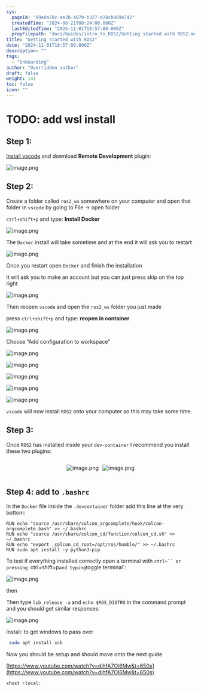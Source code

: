 ```yaml
---
sys:
  pageId: "89e0a78c-4e2b-4070-b327-d28cb0694742"
  createdTime: "2024-08-21T00:24:00.000Z"
  lastEditedTime: "2024-11-01T18:57:00.000Z"
  propFilepath: "docs/Guides/intro_to_ROS2/Getting started with ROS2.md"
title: "Getting started with ROS2"
date: "2024-11-01T18:57:00.000Z"
description: ""
tags:
  - "Onboarding"
author: "Overridden author"
draft: false
weight: 141
toc: false
icon: ""
---
```


# TODO: add wsl install

## Step 1:

[Install vscode](https://code.visualstudio.com/download) and download **Remote Development** plugin:

![image.png](https://prod-files-secure.s3.us-west-2.amazonaws.com/d518164a-d88e-44d1-a4ee-3adb3bd8bce0/efb52993-1881-4a40-b95e-6f020334f022/image.png?X-Amz-Algorithm=AWS4-HMAC-SHA256&X-Amz-Content-Sha256=UNSIGNED-PAYLOAD&X-Amz-Credential=ASIAZI2LB4666U6PO4QP%2F20250319%2Fus-west-2%2Fs3%2Faws4_request&X-Amz-Date=20250319T131839Z&X-Amz-Expires=3600&X-Amz-Security-Token=IQoJb3JpZ2luX2VjEB0aCXVzLXdlc3QtMiJIMEYCIQDu3tfO6ux86xIzQIicEWWDOJ6xOsL2Jfbork2%2Bd%2BjulQIhALzzRtR%2BlfbYD%2BOfPWSeLXi4PlsJJGN1W9elW2SAUDbHKv8DCHYQABoMNjM3NDIzMTgzODA1IgyIaoxqCvhSN%2FSE09Iq3APnwSPXpL%2BHOQMIZaIYNjxWhNgZZC5xzKC12CI4PsgnG0SWgFZ7ARbMQ86tZzJXso4m%2FRLB1nu6qwp9yhiT6NNNZzSyQpxufW1huaEXbrPFp04EhqwueMpvET8SF3fuvyvt4Stm%2BaG4WZ0i%2Fh9Swy6xCql4NvbeqDbwHAdOFLPEnTn%2BYhXaL7AutwzIGu9COZ5OZOrUbXb8xKyPuAiNhq3U4TZakCXMEnKfxU9PIDyeGE3mdplRflIMJw4I5nCOgfKdxTj2UfWj%2B%2BODmbKi7VwH7S9pGozXoJs0GtUwD1Ln3YquAW0yTmCm0FI5frI%2FXhPNKSO5HepHMpg%2FXkIbUpB%2F4folLrIgl1F3vcB6Xpn5qAwNtLS%2F4pTbLsyn%2Fdqq37AKOxTPYCTkFXNuQSHo8796UJd1oUW3wdgxr3lf6fUuCDfeGhrLteXaVnc0PVLow8vhqa950YWtLJiD%2BX80UIcZYh2pum1WwtipioebjOkZHdlmEXBTW%2FldfzLHFQ3Hle%2FXss2gt%2Bc0ibGnOKTRXJH6UjHU%2FdXyGvp11HC2Gvowjgf%2Blgo2aPOf%2Fc0swFrQYBnDS%2FMgh%2Byjfgs69zWMrOC8d674cRps5ETWwUHXbG0WjwaPKd3gEaGQPQN4mDCe%2Fuq%2BBjqkARWX3ylwfrHLCNkhbvHVSrhJAzkiJoDaQTd51B9SBh2baMzLs4ME2mQKQUyMjN%2FZGG6Tppz2Lum5pWddWRCHeFkVNrz16%2Fw334EZYCpLLKI7ar%2FB6A1O9u3pUxE8pyoyQylBu7QfTZIrGSX8V9SJzCFx30r4jNz1WdADtR2dXnb1IIYFUIPTbLAmrFWUEgzUV9QchSaVCjybe%2BDLnQNCh4D8iCrq&X-Amz-Signature=79e946e5a7ba3ae0ffd9c8101165ffa92c89b8db85b0d54590b1ffb714c1017a&X-Amz-SignedHeaders=host&x-id=GetObject)

## Step 2:

Create a folder called `ros2_ws` somewhere on your computer and open that folder in `vscode` by going to File → open folder 

`ctrl+shift+p` and type: **Install Docker**

![image.png](https://prod-files-secure.s3.us-west-2.amazonaws.com/d518164a-d88e-44d1-a4ee-3adb3bd8bce0/2269dc0e-1cd5-47ff-bceb-c04ad9b2eab0/image.png?X-Amz-Algorithm=AWS4-HMAC-SHA256&X-Amz-Content-Sha256=UNSIGNED-PAYLOAD&X-Amz-Credential=ASIAZI2LB4666U6PO4QP%2F20250319%2Fus-west-2%2Fs3%2Faws4_request&X-Amz-Date=20250319T131839Z&X-Amz-Expires=3600&X-Amz-Security-Token=IQoJb3JpZ2luX2VjEB0aCXVzLXdlc3QtMiJIMEYCIQDu3tfO6ux86xIzQIicEWWDOJ6xOsL2Jfbork2%2Bd%2BjulQIhALzzRtR%2BlfbYD%2BOfPWSeLXi4PlsJJGN1W9elW2SAUDbHKv8DCHYQABoMNjM3NDIzMTgzODA1IgyIaoxqCvhSN%2FSE09Iq3APnwSPXpL%2BHOQMIZaIYNjxWhNgZZC5xzKC12CI4PsgnG0SWgFZ7ARbMQ86tZzJXso4m%2FRLB1nu6qwp9yhiT6NNNZzSyQpxufW1huaEXbrPFp04EhqwueMpvET8SF3fuvyvt4Stm%2BaG4WZ0i%2Fh9Swy6xCql4NvbeqDbwHAdOFLPEnTn%2BYhXaL7AutwzIGu9COZ5OZOrUbXb8xKyPuAiNhq3U4TZakCXMEnKfxU9PIDyeGE3mdplRflIMJw4I5nCOgfKdxTj2UfWj%2B%2BODmbKi7VwH7S9pGozXoJs0GtUwD1Ln3YquAW0yTmCm0FI5frI%2FXhPNKSO5HepHMpg%2FXkIbUpB%2F4folLrIgl1F3vcB6Xpn5qAwNtLS%2F4pTbLsyn%2Fdqq37AKOxTPYCTkFXNuQSHo8796UJd1oUW3wdgxr3lf6fUuCDfeGhrLteXaVnc0PVLow8vhqa950YWtLJiD%2BX80UIcZYh2pum1WwtipioebjOkZHdlmEXBTW%2FldfzLHFQ3Hle%2FXss2gt%2Bc0ibGnOKTRXJH6UjHU%2FdXyGvp11HC2Gvowjgf%2Blgo2aPOf%2Fc0swFrQYBnDS%2FMgh%2Byjfgs69zWMrOC8d674cRps5ETWwUHXbG0WjwaPKd3gEaGQPQN4mDCe%2Fuq%2BBjqkARWX3ylwfrHLCNkhbvHVSrhJAzkiJoDaQTd51B9SBh2baMzLs4ME2mQKQUyMjN%2FZGG6Tppz2Lum5pWddWRCHeFkVNrz16%2Fw334EZYCpLLKI7ar%2FB6A1O9u3pUxE8pyoyQylBu7QfTZIrGSX8V9SJzCFx30r4jNz1WdADtR2dXnb1IIYFUIPTbLAmrFWUEgzUV9QchSaVCjybe%2BDLnQNCh4D8iCrq&X-Amz-Signature=988d95b051f4be3b5550ea93b7c2dcfefafd55af82e0515f6844fd783efed760&X-Amz-SignedHeaders=host&x-id=GetObject)

The `Docker` install will take sometime and at the end it will ask you to restart

![image.png](https://prod-files-secure.s3.us-west-2.amazonaws.com/d518164a-d88e-44d1-a4ee-3adb3bd8bce0/ed233f78-be33-4b1f-b89c-9c346c0e961e/image.png?X-Amz-Algorithm=AWS4-HMAC-SHA256&X-Amz-Content-Sha256=UNSIGNED-PAYLOAD&X-Amz-Credential=ASIAZI2LB4666U6PO4QP%2F20250319%2Fus-west-2%2Fs3%2Faws4_request&X-Amz-Date=20250319T131839Z&X-Amz-Expires=3600&X-Amz-Security-Token=IQoJb3JpZ2luX2VjEB0aCXVzLXdlc3QtMiJIMEYCIQDu3tfO6ux86xIzQIicEWWDOJ6xOsL2Jfbork2%2Bd%2BjulQIhALzzRtR%2BlfbYD%2BOfPWSeLXi4PlsJJGN1W9elW2SAUDbHKv8DCHYQABoMNjM3NDIzMTgzODA1IgyIaoxqCvhSN%2FSE09Iq3APnwSPXpL%2BHOQMIZaIYNjxWhNgZZC5xzKC12CI4PsgnG0SWgFZ7ARbMQ86tZzJXso4m%2FRLB1nu6qwp9yhiT6NNNZzSyQpxufW1huaEXbrPFp04EhqwueMpvET8SF3fuvyvt4Stm%2BaG4WZ0i%2Fh9Swy6xCql4NvbeqDbwHAdOFLPEnTn%2BYhXaL7AutwzIGu9COZ5OZOrUbXb8xKyPuAiNhq3U4TZakCXMEnKfxU9PIDyeGE3mdplRflIMJw4I5nCOgfKdxTj2UfWj%2B%2BODmbKi7VwH7S9pGozXoJs0GtUwD1Ln3YquAW0yTmCm0FI5frI%2FXhPNKSO5HepHMpg%2FXkIbUpB%2F4folLrIgl1F3vcB6Xpn5qAwNtLS%2F4pTbLsyn%2Fdqq37AKOxTPYCTkFXNuQSHo8796UJd1oUW3wdgxr3lf6fUuCDfeGhrLteXaVnc0PVLow8vhqa950YWtLJiD%2BX80UIcZYh2pum1WwtipioebjOkZHdlmEXBTW%2FldfzLHFQ3Hle%2FXss2gt%2Bc0ibGnOKTRXJH6UjHU%2FdXyGvp11HC2Gvowjgf%2Blgo2aPOf%2Fc0swFrQYBnDS%2FMgh%2Byjfgs69zWMrOC8d674cRps5ETWwUHXbG0WjwaPKd3gEaGQPQN4mDCe%2Fuq%2BBjqkARWX3ylwfrHLCNkhbvHVSrhJAzkiJoDaQTd51B9SBh2baMzLs4ME2mQKQUyMjN%2FZGG6Tppz2Lum5pWddWRCHeFkVNrz16%2Fw334EZYCpLLKI7ar%2FB6A1O9u3pUxE8pyoyQylBu7QfTZIrGSX8V9SJzCFx30r4jNz1WdADtR2dXnb1IIYFUIPTbLAmrFWUEgzUV9QchSaVCjybe%2BDLnQNCh4D8iCrq&X-Amz-Signature=8f566ef2e69fb739e17a58a7866f05d9aa6086fc01db8ddeab356cdfa694498d&X-Amz-SignedHeaders=host&x-id=GetObject)

Once you restart open `Docker` and finish the installation

It will ask you to make an account but you can just press skip on the top right

![image.png](https://prod-files-secure.s3.us-west-2.amazonaws.com/d518164a-d88e-44d1-a4ee-3adb3bd8bce0/21010ad9-1659-4fd9-9f59-9932a09b2a3d/image.png?X-Amz-Algorithm=AWS4-HMAC-SHA256&X-Amz-Content-Sha256=UNSIGNED-PAYLOAD&X-Amz-Credential=ASIAZI2LB4666U6PO4QP%2F20250319%2Fus-west-2%2Fs3%2Faws4_request&X-Amz-Date=20250319T131839Z&X-Amz-Expires=3600&X-Amz-Security-Token=IQoJb3JpZ2luX2VjEB0aCXVzLXdlc3QtMiJIMEYCIQDu3tfO6ux86xIzQIicEWWDOJ6xOsL2Jfbork2%2Bd%2BjulQIhALzzRtR%2BlfbYD%2BOfPWSeLXi4PlsJJGN1W9elW2SAUDbHKv8DCHYQABoMNjM3NDIzMTgzODA1IgyIaoxqCvhSN%2FSE09Iq3APnwSPXpL%2BHOQMIZaIYNjxWhNgZZC5xzKC12CI4PsgnG0SWgFZ7ARbMQ86tZzJXso4m%2FRLB1nu6qwp9yhiT6NNNZzSyQpxufW1huaEXbrPFp04EhqwueMpvET8SF3fuvyvt4Stm%2BaG4WZ0i%2Fh9Swy6xCql4NvbeqDbwHAdOFLPEnTn%2BYhXaL7AutwzIGu9COZ5OZOrUbXb8xKyPuAiNhq3U4TZakCXMEnKfxU9PIDyeGE3mdplRflIMJw4I5nCOgfKdxTj2UfWj%2B%2BODmbKi7VwH7S9pGozXoJs0GtUwD1Ln3YquAW0yTmCm0FI5frI%2FXhPNKSO5HepHMpg%2FXkIbUpB%2F4folLrIgl1F3vcB6Xpn5qAwNtLS%2F4pTbLsyn%2Fdqq37AKOxTPYCTkFXNuQSHo8796UJd1oUW3wdgxr3lf6fUuCDfeGhrLteXaVnc0PVLow8vhqa950YWtLJiD%2BX80UIcZYh2pum1WwtipioebjOkZHdlmEXBTW%2FldfzLHFQ3Hle%2FXss2gt%2Bc0ibGnOKTRXJH6UjHU%2FdXyGvp11HC2Gvowjgf%2Blgo2aPOf%2Fc0swFrQYBnDS%2FMgh%2Byjfgs69zWMrOC8d674cRps5ETWwUHXbG0WjwaPKd3gEaGQPQN4mDCe%2Fuq%2BBjqkARWX3ylwfrHLCNkhbvHVSrhJAzkiJoDaQTd51B9SBh2baMzLs4ME2mQKQUyMjN%2FZGG6Tppz2Lum5pWddWRCHeFkVNrz16%2Fw334EZYCpLLKI7ar%2FB6A1O9u3pUxE8pyoyQylBu7QfTZIrGSX8V9SJzCFx30r4jNz1WdADtR2dXnb1IIYFUIPTbLAmrFWUEgzUV9QchSaVCjybe%2BDLnQNCh4D8iCrq&X-Amz-Signature=d60e1c46b01bcf49bb7c93b1680f681b41c6212738761c21bb17a9746c9abe52&X-Amz-SignedHeaders=host&x-id=GetObject)

Then reopen `vscode` and open the `ros2_ws` folder you just made

press `ctrl+shift+p` and type: **reopen in container**

![image.png](https://prod-files-secure.s3.us-west-2.amazonaws.com/d518164a-d88e-44d1-a4ee-3adb3bd8bce0/4e93b8c2-41ad-488c-8095-c74205196118/image.png?X-Amz-Algorithm=AWS4-HMAC-SHA256&X-Amz-Content-Sha256=UNSIGNED-PAYLOAD&X-Amz-Credential=ASIAZI2LB4666U6PO4QP%2F20250319%2Fus-west-2%2Fs3%2Faws4_request&X-Amz-Date=20250319T131839Z&X-Amz-Expires=3600&X-Amz-Security-Token=IQoJb3JpZ2luX2VjEB0aCXVzLXdlc3QtMiJIMEYCIQDu3tfO6ux86xIzQIicEWWDOJ6xOsL2Jfbork2%2Bd%2BjulQIhALzzRtR%2BlfbYD%2BOfPWSeLXi4PlsJJGN1W9elW2SAUDbHKv8DCHYQABoMNjM3NDIzMTgzODA1IgyIaoxqCvhSN%2FSE09Iq3APnwSPXpL%2BHOQMIZaIYNjxWhNgZZC5xzKC12CI4PsgnG0SWgFZ7ARbMQ86tZzJXso4m%2FRLB1nu6qwp9yhiT6NNNZzSyQpxufW1huaEXbrPFp04EhqwueMpvET8SF3fuvyvt4Stm%2BaG4WZ0i%2Fh9Swy6xCql4NvbeqDbwHAdOFLPEnTn%2BYhXaL7AutwzIGu9COZ5OZOrUbXb8xKyPuAiNhq3U4TZakCXMEnKfxU9PIDyeGE3mdplRflIMJw4I5nCOgfKdxTj2UfWj%2B%2BODmbKi7VwH7S9pGozXoJs0GtUwD1Ln3YquAW0yTmCm0FI5frI%2FXhPNKSO5HepHMpg%2FXkIbUpB%2F4folLrIgl1F3vcB6Xpn5qAwNtLS%2F4pTbLsyn%2Fdqq37AKOxTPYCTkFXNuQSHo8796UJd1oUW3wdgxr3lf6fUuCDfeGhrLteXaVnc0PVLow8vhqa950YWtLJiD%2BX80UIcZYh2pum1WwtipioebjOkZHdlmEXBTW%2FldfzLHFQ3Hle%2FXss2gt%2Bc0ibGnOKTRXJH6UjHU%2FdXyGvp11HC2Gvowjgf%2Blgo2aPOf%2Fc0swFrQYBnDS%2FMgh%2Byjfgs69zWMrOC8d674cRps5ETWwUHXbG0WjwaPKd3gEaGQPQN4mDCe%2Fuq%2BBjqkARWX3ylwfrHLCNkhbvHVSrhJAzkiJoDaQTd51B9SBh2baMzLs4ME2mQKQUyMjN%2FZGG6Tppz2Lum5pWddWRCHeFkVNrz16%2Fw334EZYCpLLKI7ar%2FB6A1O9u3pUxE8pyoyQylBu7QfTZIrGSX8V9SJzCFx30r4jNz1WdADtR2dXnb1IIYFUIPTbLAmrFWUEgzUV9QchSaVCjybe%2BDLnQNCh4D8iCrq&X-Amz-Signature=ebb2351cfec92afd41a4e7fd5ad012b1fe6cb423b5bc2b56fb97411a2ce3bdde&X-Amz-SignedHeaders=host&x-id=GetObject)

Choose “Add configuration to workspace”

![image.png](https://prod-files-secure.s3.us-west-2.amazonaws.com/d518164a-d88e-44d1-a4ee-3adb3bd8bce0/9560b282-5060-4989-ba37-97e7b2c22476/image.png?X-Amz-Algorithm=AWS4-HMAC-SHA256&X-Amz-Content-Sha256=UNSIGNED-PAYLOAD&X-Amz-Credential=ASIAZI2LB4666U6PO4QP%2F20250319%2Fus-west-2%2Fs3%2Faws4_request&X-Amz-Date=20250319T131839Z&X-Amz-Expires=3600&X-Amz-Security-Token=IQoJb3JpZ2luX2VjEB0aCXVzLXdlc3QtMiJIMEYCIQDu3tfO6ux86xIzQIicEWWDOJ6xOsL2Jfbork2%2Bd%2BjulQIhALzzRtR%2BlfbYD%2BOfPWSeLXi4PlsJJGN1W9elW2SAUDbHKv8DCHYQABoMNjM3NDIzMTgzODA1IgyIaoxqCvhSN%2FSE09Iq3APnwSPXpL%2BHOQMIZaIYNjxWhNgZZC5xzKC12CI4PsgnG0SWgFZ7ARbMQ86tZzJXso4m%2FRLB1nu6qwp9yhiT6NNNZzSyQpxufW1huaEXbrPFp04EhqwueMpvET8SF3fuvyvt4Stm%2BaG4WZ0i%2Fh9Swy6xCql4NvbeqDbwHAdOFLPEnTn%2BYhXaL7AutwzIGu9COZ5OZOrUbXb8xKyPuAiNhq3U4TZakCXMEnKfxU9PIDyeGE3mdplRflIMJw4I5nCOgfKdxTj2UfWj%2B%2BODmbKi7VwH7S9pGozXoJs0GtUwD1Ln3YquAW0yTmCm0FI5frI%2FXhPNKSO5HepHMpg%2FXkIbUpB%2F4folLrIgl1F3vcB6Xpn5qAwNtLS%2F4pTbLsyn%2Fdqq37AKOxTPYCTkFXNuQSHo8796UJd1oUW3wdgxr3lf6fUuCDfeGhrLteXaVnc0PVLow8vhqa950YWtLJiD%2BX80UIcZYh2pum1WwtipioebjOkZHdlmEXBTW%2FldfzLHFQ3Hle%2FXss2gt%2Bc0ibGnOKTRXJH6UjHU%2FdXyGvp11HC2Gvowjgf%2Blgo2aPOf%2Fc0swFrQYBnDS%2FMgh%2Byjfgs69zWMrOC8d674cRps5ETWwUHXbG0WjwaPKd3gEaGQPQN4mDCe%2Fuq%2BBjqkARWX3ylwfrHLCNkhbvHVSrhJAzkiJoDaQTd51B9SBh2baMzLs4ME2mQKQUyMjN%2FZGG6Tppz2Lum5pWddWRCHeFkVNrz16%2Fw334EZYCpLLKI7ar%2FB6A1O9u3pUxE8pyoyQylBu7QfTZIrGSX8V9SJzCFx30r4jNz1WdADtR2dXnb1IIYFUIPTbLAmrFWUEgzUV9QchSaVCjybe%2BDLnQNCh4D8iCrq&X-Amz-Signature=f28582a8ec8774156becd4dcb15406ed2975ae1b258fbfdbd5a0055415870734&X-Amz-SignedHeaders=host&x-id=GetObject)

![image.png](https://prod-files-secure.s3.us-west-2.amazonaws.com/d518164a-d88e-44d1-a4ee-3adb3bd8bce0/2ee63f81-886b-48e8-a553-dc6e5eac99e4/image.png?X-Amz-Algorithm=AWS4-HMAC-SHA256&X-Amz-Content-Sha256=UNSIGNED-PAYLOAD&X-Amz-Credential=ASIAZI2LB4666U6PO4QP%2F20250319%2Fus-west-2%2Fs3%2Faws4_request&X-Amz-Date=20250319T131839Z&X-Amz-Expires=3600&X-Amz-Security-Token=IQoJb3JpZ2luX2VjEB0aCXVzLXdlc3QtMiJIMEYCIQDu3tfO6ux86xIzQIicEWWDOJ6xOsL2Jfbork2%2Bd%2BjulQIhALzzRtR%2BlfbYD%2BOfPWSeLXi4PlsJJGN1W9elW2SAUDbHKv8DCHYQABoMNjM3NDIzMTgzODA1IgyIaoxqCvhSN%2FSE09Iq3APnwSPXpL%2BHOQMIZaIYNjxWhNgZZC5xzKC12CI4PsgnG0SWgFZ7ARbMQ86tZzJXso4m%2FRLB1nu6qwp9yhiT6NNNZzSyQpxufW1huaEXbrPFp04EhqwueMpvET8SF3fuvyvt4Stm%2BaG4WZ0i%2Fh9Swy6xCql4NvbeqDbwHAdOFLPEnTn%2BYhXaL7AutwzIGu9COZ5OZOrUbXb8xKyPuAiNhq3U4TZakCXMEnKfxU9PIDyeGE3mdplRflIMJw4I5nCOgfKdxTj2UfWj%2B%2BODmbKi7VwH7S9pGozXoJs0GtUwD1Ln3YquAW0yTmCm0FI5frI%2FXhPNKSO5HepHMpg%2FXkIbUpB%2F4folLrIgl1F3vcB6Xpn5qAwNtLS%2F4pTbLsyn%2Fdqq37AKOxTPYCTkFXNuQSHo8796UJd1oUW3wdgxr3lf6fUuCDfeGhrLteXaVnc0PVLow8vhqa950YWtLJiD%2BX80UIcZYh2pum1WwtipioebjOkZHdlmEXBTW%2FldfzLHFQ3Hle%2FXss2gt%2Bc0ibGnOKTRXJH6UjHU%2FdXyGvp11HC2Gvowjgf%2Blgo2aPOf%2Fc0swFrQYBnDS%2FMgh%2Byjfgs69zWMrOC8d674cRps5ETWwUHXbG0WjwaPKd3gEaGQPQN4mDCe%2Fuq%2BBjqkARWX3ylwfrHLCNkhbvHVSrhJAzkiJoDaQTd51B9SBh2baMzLs4ME2mQKQUyMjN%2FZGG6Tppz2Lum5pWddWRCHeFkVNrz16%2Fw334EZYCpLLKI7ar%2FB6A1O9u3pUxE8pyoyQylBu7QfTZIrGSX8V9SJzCFx30r4jNz1WdADtR2dXnb1IIYFUIPTbLAmrFWUEgzUV9QchSaVCjybe%2BDLnQNCh4D8iCrq&X-Amz-Signature=c52dd084c951cf44a0ad5e73ba5196fd1954d697c82b3ac7487a99e469362f0c&X-Amz-SignedHeaders=host&x-id=GetObject)

![image.png](https://prod-files-secure.s3.us-west-2.amazonaws.com/d518164a-d88e-44d1-a4ee-3adb3bd8bce0/ae1580b2-b048-407e-aed9-b584224a7a04/image.png?X-Amz-Algorithm=AWS4-HMAC-SHA256&X-Amz-Content-Sha256=UNSIGNED-PAYLOAD&X-Amz-Credential=ASIAZI2LB4666U6PO4QP%2F20250319%2Fus-west-2%2Fs3%2Faws4_request&X-Amz-Date=20250319T131839Z&X-Amz-Expires=3600&X-Amz-Security-Token=IQoJb3JpZ2luX2VjEB0aCXVzLXdlc3QtMiJIMEYCIQDu3tfO6ux86xIzQIicEWWDOJ6xOsL2Jfbork2%2Bd%2BjulQIhALzzRtR%2BlfbYD%2BOfPWSeLXi4PlsJJGN1W9elW2SAUDbHKv8DCHYQABoMNjM3NDIzMTgzODA1IgyIaoxqCvhSN%2FSE09Iq3APnwSPXpL%2BHOQMIZaIYNjxWhNgZZC5xzKC12CI4PsgnG0SWgFZ7ARbMQ86tZzJXso4m%2FRLB1nu6qwp9yhiT6NNNZzSyQpxufW1huaEXbrPFp04EhqwueMpvET8SF3fuvyvt4Stm%2BaG4WZ0i%2Fh9Swy6xCql4NvbeqDbwHAdOFLPEnTn%2BYhXaL7AutwzIGu9COZ5OZOrUbXb8xKyPuAiNhq3U4TZakCXMEnKfxU9PIDyeGE3mdplRflIMJw4I5nCOgfKdxTj2UfWj%2B%2BODmbKi7VwH7S9pGozXoJs0GtUwD1Ln3YquAW0yTmCm0FI5frI%2FXhPNKSO5HepHMpg%2FXkIbUpB%2F4folLrIgl1F3vcB6Xpn5qAwNtLS%2F4pTbLsyn%2Fdqq37AKOxTPYCTkFXNuQSHo8796UJd1oUW3wdgxr3lf6fUuCDfeGhrLteXaVnc0PVLow8vhqa950YWtLJiD%2BX80UIcZYh2pum1WwtipioebjOkZHdlmEXBTW%2FldfzLHFQ3Hle%2FXss2gt%2Bc0ibGnOKTRXJH6UjHU%2FdXyGvp11HC2Gvowjgf%2Blgo2aPOf%2Fc0swFrQYBnDS%2FMgh%2Byjfgs69zWMrOC8d674cRps5ETWwUHXbG0WjwaPKd3gEaGQPQN4mDCe%2Fuq%2BBjqkARWX3ylwfrHLCNkhbvHVSrhJAzkiJoDaQTd51B9SBh2baMzLs4ME2mQKQUyMjN%2FZGG6Tppz2Lum5pWddWRCHeFkVNrz16%2Fw334EZYCpLLKI7ar%2FB6A1O9u3pUxE8pyoyQylBu7QfTZIrGSX8V9SJzCFx30r4jNz1WdADtR2dXnb1IIYFUIPTbLAmrFWUEgzUV9QchSaVCjybe%2BDLnQNCh4D8iCrq&X-Amz-Signature=e2eb7ef093e4b24d38d7950fae29d0a5d5ce7c3bb03f7d4727234685f65bb674&X-Amz-SignedHeaders=host&x-id=GetObject)

![image.png](https://prod-files-secure.s3.us-west-2.amazonaws.com/d518164a-d88e-44d1-a4ee-3adb3bd8bce0/53255b28-f75e-430f-b9e3-c0ac8577e42b/image.png?X-Amz-Algorithm=AWS4-HMAC-SHA256&X-Amz-Content-Sha256=UNSIGNED-PAYLOAD&X-Amz-Credential=ASIAZI2LB4666U6PO4QP%2F20250319%2Fus-west-2%2Fs3%2Faws4_request&X-Amz-Date=20250319T131839Z&X-Amz-Expires=3600&X-Amz-Security-Token=IQoJb3JpZ2luX2VjEB0aCXVzLXdlc3QtMiJIMEYCIQDu3tfO6ux86xIzQIicEWWDOJ6xOsL2Jfbork2%2Bd%2BjulQIhALzzRtR%2BlfbYD%2BOfPWSeLXi4PlsJJGN1W9elW2SAUDbHKv8DCHYQABoMNjM3NDIzMTgzODA1IgyIaoxqCvhSN%2FSE09Iq3APnwSPXpL%2BHOQMIZaIYNjxWhNgZZC5xzKC12CI4PsgnG0SWgFZ7ARbMQ86tZzJXso4m%2FRLB1nu6qwp9yhiT6NNNZzSyQpxufW1huaEXbrPFp04EhqwueMpvET8SF3fuvyvt4Stm%2BaG4WZ0i%2Fh9Swy6xCql4NvbeqDbwHAdOFLPEnTn%2BYhXaL7AutwzIGu9COZ5OZOrUbXb8xKyPuAiNhq3U4TZakCXMEnKfxU9PIDyeGE3mdplRflIMJw4I5nCOgfKdxTj2UfWj%2B%2BODmbKi7VwH7S9pGozXoJs0GtUwD1Ln3YquAW0yTmCm0FI5frI%2FXhPNKSO5HepHMpg%2FXkIbUpB%2F4folLrIgl1F3vcB6Xpn5qAwNtLS%2F4pTbLsyn%2Fdqq37AKOxTPYCTkFXNuQSHo8796UJd1oUW3wdgxr3lf6fUuCDfeGhrLteXaVnc0PVLow8vhqa950YWtLJiD%2BX80UIcZYh2pum1WwtipioebjOkZHdlmEXBTW%2FldfzLHFQ3Hle%2FXss2gt%2Bc0ibGnOKTRXJH6UjHU%2FdXyGvp11HC2Gvowjgf%2Blgo2aPOf%2Fc0swFrQYBnDS%2FMgh%2Byjfgs69zWMrOC8d674cRps5ETWwUHXbG0WjwaPKd3gEaGQPQN4mDCe%2Fuq%2BBjqkARWX3ylwfrHLCNkhbvHVSrhJAzkiJoDaQTd51B9SBh2baMzLs4ME2mQKQUyMjN%2FZGG6Tppz2Lum5pWddWRCHeFkVNrz16%2Fw334EZYCpLLKI7ar%2FB6A1O9u3pUxE8pyoyQylBu7QfTZIrGSX8V9SJzCFx30r4jNz1WdADtR2dXnb1IIYFUIPTbLAmrFWUEgzUV9QchSaVCjybe%2BDLnQNCh4D8iCrq&X-Amz-Signature=6e076b9a2bf18731b42992f29e9e1dc1f499e3bbf3a1cf096029a98eccf55e71&X-Amz-SignedHeaders=host&x-id=GetObject)

![image.png](https://prod-files-secure.s3.us-west-2.amazonaws.com/d518164a-d88e-44d1-a4ee-3adb3bd8bce0/7c562767-5af9-4ffb-97d1-327bcdf4ee00/image.png?X-Amz-Algorithm=AWS4-HMAC-SHA256&X-Amz-Content-Sha256=UNSIGNED-PAYLOAD&X-Amz-Credential=ASIAZI2LB4666U6PO4QP%2F20250319%2Fus-west-2%2Fs3%2Faws4_request&X-Amz-Date=20250319T131839Z&X-Amz-Expires=3600&X-Amz-Security-Token=IQoJb3JpZ2luX2VjEB0aCXVzLXdlc3QtMiJIMEYCIQDu3tfO6ux86xIzQIicEWWDOJ6xOsL2Jfbork2%2Bd%2BjulQIhALzzRtR%2BlfbYD%2BOfPWSeLXi4PlsJJGN1W9elW2SAUDbHKv8DCHYQABoMNjM3NDIzMTgzODA1IgyIaoxqCvhSN%2FSE09Iq3APnwSPXpL%2BHOQMIZaIYNjxWhNgZZC5xzKC12CI4PsgnG0SWgFZ7ARbMQ86tZzJXso4m%2FRLB1nu6qwp9yhiT6NNNZzSyQpxufW1huaEXbrPFp04EhqwueMpvET8SF3fuvyvt4Stm%2BaG4WZ0i%2Fh9Swy6xCql4NvbeqDbwHAdOFLPEnTn%2BYhXaL7AutwzIGu9COZ5OZOrUbXb8xKyPuAiNhq3U4TZakCXMEnKfxU9PIDyeGE3mdplRflIMJw4I5nCOgfKdxTj2UfWj%2B%2BODmbKi7VwH7S9pGozXoJs0GtUwD1Ln3YquAW0yTmCm0FI5frI%2FXhPNKSO5HepHMpg%2FXkIbUpB%2F4folLrIgl1F3vcB6Xpn5qAwNtLS%2F4pTbLsyn%2Fdqq37AKOxTPYCTkFXNuQSHo8796UJd1oUW3wdgxr3lf6fUuCDfeGhrLteXaVnc0PVLow8vhqa950YWtLJiD%2BX80UIcZYh2pum1WwtipioebjOkZHdlmEXBTW%2FldfzLHFQ3Hle%2FXss2gt%2Bc0ibGnOKTRXJH6UjHU%2FdXyGvp11HC2Gvowjgf%2Blgo2aPOf%2Fc0swFrQYBnDS%2FMgh%2Byjfgs69zWMrOC8d674cRps5ETWwUHXbG0WjwaPKd3gEaGQPQN4mDCe%2Fuq%2BBjqkARWX3ylwfrHLCNkhbvHVSrhJAzkiJoDaQTd51B9SBh2baMzLs4ME2mQKQUyMjN%2FZGG6Tppz2Lum5pWddWRCHeFkVNrz16%2Fw334EZYCpLLKI7ar%2FB6A1O9u3pUxE8pyoyQylBu7QfTZIrGSX8V9SJzCFx30r4jNz1WdADtR2dXnb1IIYFUIPTbLAmrFWUEgzUV9QchSaVCjybe%2BDLnQNCh4D8iCrq&X-Amz-Signature=94e6224a83da39f38e7f7e7ad0c9e85c6132ec472a143d5cce7169240ec12ff2&X-Amz-SignedHeaders=host&x-id=GetObject)

`vscode` will now install `ROS2` onto your computer so this may take some time.

## Step 3:

Once `ROS2` has installed inside your `dev-container` I recommend you install these two plugins:

<div style="display: flex;flex-direction: row; column-gap:10px; max-width: 630px;justify-content: center;">
<div>

![image.png](https://prod-files-secure.s3.us-west-2.amazonaws.com/d518164a-d88e-44d1-a4ee-3adb3bd8bce0/3fc3d550-5a54-4ba1-ba6b-faa01cdb7369/image.png?X-Amz-Algorithm=AWS4-HMAC-SHA256&X-Amz-Content-Sha256=UNSIGNED-PAYLOAD&X-Amz-Credential=ASIAZI2LB4666HJ7UGTQ%2F20250319%2Fus-west-2%2Fs3%2Faws4_request&X-Amz-Date=20250319T131843Z&X-Amz-Expires=3600&X-Amz-Security-Token=IQoJb3JpZ2luX2VjEB0aCXVzLXdlc3QtMiJIMEYCIQDRvaXAO7aLlwRhd5tsV%2BWRjhaEmX449rYWO7ONLJStYgIhAOHJo%2BcUec4BNtRjgLy9UpB2F9CAWZ1DPvQyqhY4NoQ0Kv8DCHYQABoMNjM3NDIzMTgzODA1Igwn%2FyTYcwAdg7x0NSYq3AOO1fHtRFQkZanytp53iQNR04e96hCh1sYLr023uDlv%2BD6e0jvhvkUSN0Fj%2BTcIK4zo%2F2cxHMDknhw95Jd%2BvnQ2N7y%2BCUd2Zs6Qr1BjvXQpcML%2BrubCkc7HW5qULfKaAGjQ7UrtkhOHzvOnllCTDFxXNruG7JiUIXNuRW6hgWGhthekwNOsRwlbCdRFk0m0tktfcViiwOa%2B7aDT%2FZqhdQk2VIB99HTsvCAl9JlorUsdSic1mJdxeTEOKTjFxVoAn9HM9aiu0KzpTTW2q6mF7GilmtDYBHFKZeDkuId0FBp%2FtI8dcM5tMuAdJvCakZbTIoE6g4hd5eIjzh6GhHvYV2sHuy3b3xmUs7g4WSpeKUTmqHcRokVhtsbzbMmdzK2AUF1vpDqhwk0DXjRs14RMMDGGqvGcyMCmP9EeDV1afE%2Fw09dd2s8Qo2n3LXdBZU0JOTYw0jaBJdZjrcXLBVoTKz1TvwPcKQInvF%2BM3MDbp6D4S5SC17YJBiThiPQCSVatNhNHlCzYwLeON0KgZOVNC0XC1bA8sMJPHq3cylUgI7toTVZ3jgpHPZ5uEc3g0tqcqlJvMi6Xr4wpCmqpKX3neaQSnC1219EnERHIX66%2F7JeYud8JRXHFU6LA2HCehzCg%2Fuq%2BBjqkATOGDLcpvuhMME%2BDRpuggO87qTunEnnU%2Fc%2FQQEFkoiCXH4qO5UErXcCTJcHLTK8TEZ6%2BKqBucC3RGPaoClEcE7OUbQr%2BpYLq%2Bu04mbYYskPBMoAGAXCX9P1T4HBFqUWKn8DX5qC7iJJhP6hj2vxe%2BfZhOisMcwFuoxAR8Yu6CMQBdpyP73HIZc72CVTi%2F8354itE2CvRlRX6KcLuGNjA8swIp%2FfQ&X-Amz-Signature=c6a3fc0b2e781164f37a7341f5cb797d9ab4842b7eb7718f0ce8d4448320f677&X-Amz-SignedHeaders=host&x-id=GetObject)

</div>
<div>

![image.png](https://prod-files-secure.s3.us-west-2.amazonaws.com/d518164a-d88e-44d1-a4ee-3adb3bd8bce0/d994cc66-13c2-4093-a5a3-f84cf4601a82/image.png?X-Amz-Algorithm=AWS4-HMAC-SHA256&X-Amz-Content-Sha256=UNSIGNED-PAYLOAD&X-Amz-Credential=ASIAZI2LB466VIOOEDWZ%2F20250319%2Fus-west-2%2Fs3%2Faws4_request&X-Amz-Date=20250319T131843Z&X-Amz-Expires=3600&X-Amz-Security-Token=IQoJb3JpZ2luX2VjEB0aCXVzLXdlc3QtMiJHMEUCIQDXoB3qqdNA4CVUd3rtqF9tfuKB7YXvJdzlhPQU7Uyx1QIga6NEGHto5o5vyO7TFOhJxLkAts0Sc%2B0BqzekP0i0RrEq%2FwMIdhAAGgw2Mzc0MjMxODM4MDUiDPB61DOnZKJoj1Uo9SrcA2OmIrA3ISkX2QQZSitZYHvmOPkkWJv5WKH63TIrHe3G%2Bs%2FYMx8EUc3aya9I5fCcq2RBud5Rm%2BpF5%2BfYnSTumd858AcIuKwhz5hq0f5bY6RxP5bwae4SKUH3cSF57JMJBUDCb97AkKNmtABzhM%2FfVNj9gb5jwuG7RAOb42aRQP2dK4uCXrQlmkWZqOrcY5gRir03HAx1n0yo3unQamN9XqUADf4j3TqVKCNqaXFSSnSKkptolAeYCMFMrhkMRnoqWrMO6AjmWZcrhWJzeue7VxMCkXN2FM9cMfocFxMg%2BopR0QcxO5qN6Kbpv%2FcywJ8Bfb1LQn8QcrgeXO3VUcFtpcUA8HA8yiebeXqGS6abHuN4xZoG8TFuEPVGHToPyaIN2KKiube5Wg%2FXhGGHbz7gpm2sggwFrtAV0oAMDnfUKXxkzpsW9WXY6KwkThdSEJOc%2Br49gkAq1nvmUinE6adQuQCmGo0arwmijuH42yJq2epTdUpJIT6QL6blEogFrgJMnqeCogFsiH5D6KE%2F0MBH2WYOwjUQvkyciJCID794Sb3qkQzYX%2FkA01Qt0YB8ROiQqUFucBgKalKefDAh%2FnYNDC1MhT81CmJAP66ZRwdsQQgAGFw0qqhnYnKMUIHNMJ7%2F6r4GOqUBuC1yeOFvvytxjWWZnkbev6aG74wbBnNKd2AiNKiwML16P7RzMrkHhTyC4YOYs0yedm3O8tu1KlSLrxp0GaIgCQ3uf66zTkzLwgJ3IbI8S3k56gbnotjjI94TIV%2FkLXvOKQw2ZCTjibmbXnQAvnJnkBcDNBiFo5T0Ql%2F8hPbpuHvNLiBgHLg2TDJhtQSqwHfLDgYrYln3J3FHl8tgCG3VNycLD6t7&X-Amz-Signature=58caff214ca3de8eb8f30f81cace9f932888ae5277adc2c5342bd993dcc71d05&X-Amz-SignedHeaders=host&x-id=GetObject)

</div>
</div>

## Step 4: add to `.bashrc`

In the `Docker` file inside the `.devcontainer` folder add this line at the very bottom: 

```docker
RUN echo "source /usr/share/colcon_argcomplete/hook/colcon-argcomplete.bash" >> ~/.bashrc
RUN echo "source /usr/share/colcon_cd/function/colcon_cd.sh" >> ~/.bashrc
RUN echo "export _colcon_cd_root=/opt/ros/humble/" >> ~/.bashrc
RUN sudo apt install -y python3-pip 
```

To test if everything installed correctly open a terminal with `ctrl+`` or pressing `ctrl+shift+p` and typing `toggle terminal`:

![image.png](https://prod-files-secure.s3.us-west-2.amazonaws.com/d518164a-d88e-44d1-a4ee-3adb3bd8bce0/6a4943d8-b04e-4c02-9a58-775f3384d1a5/image.png?X-Amz-Algorithm=AWS4-HMAC-SHA256&X-Amz-Content-Sha256=UNSIGNED-PAYLOAD&X-Amz-Credential=ASIAZI2LB4666U6PO4QP%2F20250319%2Fus-west-2%2Fs3%2Faws4_request&X-Amz-Date=20250319T131839Z&X-Amz-Expires=3600&X-Amz-Security-Token=IQoJb3JpZ2luX2VjEB0aCXVzLXdlc3QtMiJIMEYCIQDu3tfO6ux86xIzQIicEWWDOJ6xOsL2Jfbork2%2Bd%2BjulQIhALzzRtR%2BlfbYD%2BOfPWSeLXi4PlsJJGN1W9elW2SAUDbHKv8DCHYQABoMNjM3NDIzMTgzODA1IgyIaoxqCvhSN%2FSE09Iq3APnwSPXpL%2BHOQMIZaIYNjxWhNgZZC5xzKC12CI4PsgnG0SWgFZ7ARbMQ86tZzJXso4m%2FRLB1nu6qwp9yhiT6NNNZzSyQpxufW1huaEXbrPFp04EhqwueMpvET8SF3fuvyvt4Stm%2BaG4WZ0i%2Fh9Swy6xCql4NvbeqDbwHAdOFLPEnTn%2BYhXaL7AutwzIGu9COZ5OZOrUbXb8xKyPuAiNhq3U4TZakCXMEnKfxU9PIDyeGE3mdplRflIMJw4I5nCOgfKdxTj2UfWj%2B%2BODmbKi7VwH7S9pGozXoJs0GtUwD1Ln3YquAW0yTmCm0FI5frI%2FXhPNKSO5HepHMpg%2FXkIbUpB%2F4folLrIgl1F3vcB6Xpn5qAwNtLS%2F4pTbLsyn%2Fdqq37AKOxTPYCTkFXNuQSHo8796UJd1oUW3wdgxr3lf6fUuCDfeGhrLteXaVnc0PVLow8vhqa950YWtLJiD%2BX80UIcZYh2pum1WwtipioebjOkZHdlmEXBTW%2FldfzLHFQ3Hle%2FXss2gt%2Bc0ibGnOKTRXJH6UjHU%2FdXyGvp11HC2Gvowjgf%2Blgo2aPOf%2Fc0swFrQYBnDS%2FMgh%2Byjfgs69zWMrOC8d674cRps5ETWwUHXbG0WjwaPKd3gEaGQPQN4mDCe%2Fuq%2BBjqkARWX3ylwfrHLCNkhbvHVSrhJAzkiJoDaQTd51B9SBh2baMzLs4ME2mQKQUyMjN%2FZGG6Tppz2Lum5pWddWRCHeFkVNrz16%2Fw334EZYCpLLKI7ar%2FB6A1O9u3pUxE8pyoyQylBu7QfTZIrGSX8V9SJzCFx30r4jNz1WdADtR2dXnb1IIYFUIPTbLAmrFWUEgzUV9QchSaVCjybe%2BDLnQNCh4D8iCrq&X-Amz-Signature=4a7d7209a025e5d46a2b83128a5796ffb191936de3ba6d5e20700ce353bea3ea&X-Amz-SignedHeaders=host&x-id=GetObject)

then 

Then type `lsb_release -a` and `echo $ROS_DISTRO` in the command prompt and you should get similar responses:

![image.png](https://prod-files-secure.s3.us-west-2.amazonaws.com/d518164a-d88e-44d1-a4ee-3adb3bd8bce0/3e635dec-a805-4e85-8b9e-d000e5b71a4e/image.png?X-Amz-Algorithm=AWS4-HMAC-SHA256&X-Amz-Content-Sha256=UNSIGNED-PAYLOAD&X-Amz-Credential=ASIAZI2LB4666U6PO4QP%2F20250319%2Fus-west-2%2Fs3%2Faws4_request&X-Amz-Date=20250319T131839Z&X-Amz-Expires=3600&X-Amz-Security-Token=IQoJb3JpZ2luX2VjEB0aCXVzLXdlc3QtMiJIMEYCIQDu3tfO6ux86xIzQIicEWWDOJ6xOsL2Jfbork2%2Bd%2BjulQIhALzzRtR%2BlfbYD%2BOfPWSeLXi4PlsJJGN1W9elW2SAUDbHKv8DCHYQABoMNjM3NDIzMTgzODA1IgyIaoxqCvhSN%2FSE09Iq3APnwSPXpL%2BHOQMIZaIYNjxWhNgZZC5xzKC12CI4PsgnG0SWgFZ7ARbMQ86tZzJXso4m%2FRLB1nu6qwp9yhiT6NNNZzSyQpxufW1huaEXbrPFp04EhqwueMpvET8SF3fuvyvt4Stm%2BaG4WZ0i%2Fh9Swy6xCql4NvbeqDbwHAdOFLPEnTn%2BYhXaL7AutwzIGu9COZ5OZOrUbXb8xKyPuAiNhq3U4TZakCXMEnKfxU9PIDyeGE3mdplRflIMJw4I5nCOgfKdxTj2UfWj%2B%2BODmbKi7VwH7S9pGozXoJs0GtUwD1Ln3YquAW0yTmCm0FI5frI%2FXhPNKSO5HepHMpg%2FXkIbUpB%2F4folLrIgl1F3vcB6Xpn5qAwNtLS%2F4pTbLsyn%2Fdqq37AKOxTPYCTkFXNuQSHo8796UJd1oUW3wdgxr3lf6fUuCDfeGhrLteXaVnc0PVLow8vhqa950YWtLJiD%2BX80UIcZYh2pum1WwtipioebjOkZHdlmEXBTW%2FldfzLHFQ3Hle%2FXss2gt%2Bc0ibGnOKTRXJH6UjHU%2FdXyGvp11HC2Gvowjgf%2Blgo2aPOf%2Fc0swFrQYBnDS%2FMgh%2Byjfgs69zWMrOC8d674cRps5ETWwUHXbG0WjwaPKd3gEaGQPQN4mDCe%2Fuq%2BBjqkARWX3ylwfrHLCNkhbvHVSrhJAzkiJoDaQTd51B9SBh2baMzLs4ME2mQKQUyMjN%2FZGG6Tppz2Lum5pWddWRCHeFkVNrz16%2Fw334EZYCpLLKI7ar%2FB6A1O9u3pUxE8pyoyQylBu7QfTZIrGSX8V9SJzCFx30r4jNz1WdADtR2dXnb1IIYFUIPTbLAmrFWUEgzUV9QchSaVCjybe%2BDLnQNCh4D8iCrq&X-Amz-Signature=554ed7f18db4488fe549b2e218cb592667698c6456c3d0402680215cda549cb3&X-Amz-SignedHeaders=host&x-id=GetObject)

Install:  to get windows to pass over

```bash
 sudo apt install xcb
```

Now you should be setup and should move onto the next guide 

[https://www.youtube.com/watch?v=dihfA7Ol6Mw&t=650s](https://www.youtube.com/watch?v=dihfA7Ol6Mw&t=650s)

```python
xhost +local:
```
